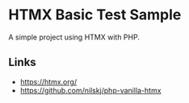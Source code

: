 # HTMX Basic Test Sample

A simple project using HTMX with PHP. 

## Links

 - https://htmx.org/ 
 - https://github.com/nilskj/php-vanilla-htmx
